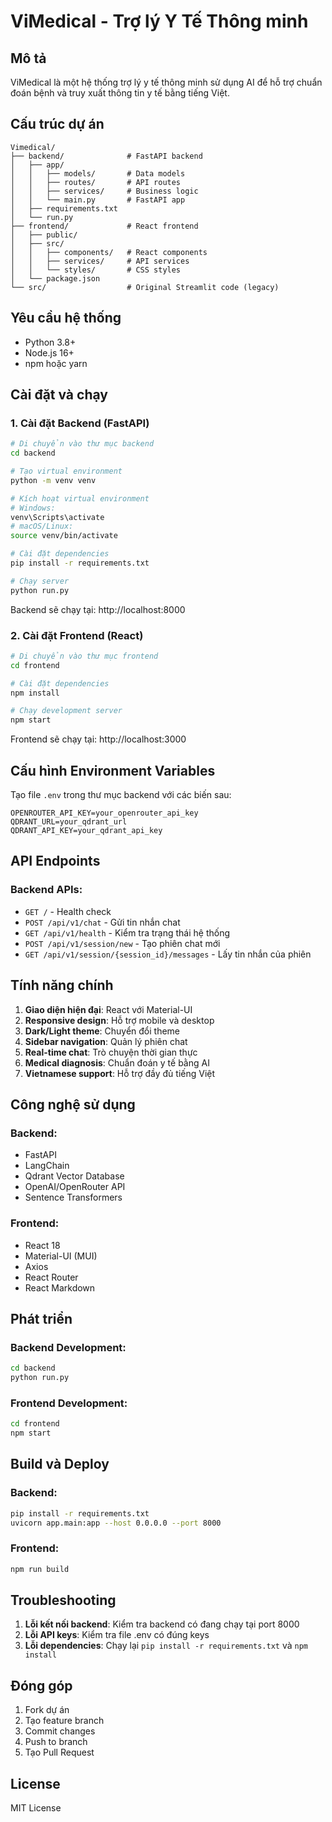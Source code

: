 # ViMedical - Trợ lý Y Tế Thông minh

## Mô tả
ViMedical là một hệ thống trợ lý y tế thông minh sử dụng AI để hỗ trợ chuẩn đoán bệnh và truy xuất thông tin y tế bằng tiếng Việt.

## Cấu trúc dự án
```
Vimedical/
├── backend/              # FastAPI backend
│   ├── app/
│   │   ├── models/       # Data models
│   │   ├── routes/       # API routes
│   │   ├── services/     # Business logic
│   │   └── main.py       # FastAPI app
│   ├── requirements.txt
│   └── run.py
├── frontend/             # React frontend
│   ├── public/
│   ├── src/
│   │   ├── components/   # React components
│   │   ├── services/     # API services
│   │   └── styles/       # CSS styles
│   └── package.json
└── src/                  # Original Streamlit code (legacy)
```

## Yêu cầu hệ thống
- Python 3.8+
- Node.js 16+
- npm hoặc yarn

## Cài đặt và chạy

### 1. Cài đặt Backend (FastAPI)

```bash
# Di chuyển vào thư mục backend
cd backend

# Tạo virtual environment
python -m venv venv

# Kích hoạt virtual environment
# Windows:
venv\Scripts\activate
# macOS/Linux:
source venv/bin/activate

# Cài đặt dependencies
pip install -r requirements.txt

# Chạy server
python run.py
```

Backend sẽ chạy tại: http://localhost:8000

### 2. Cài đặt Frontend (React)

```bash
# Di chuyển vào thư mục frontend
cd frontend

# Cài đặt dependencies
npm install

# Chạy development server
npm start
```

Frontend sẽ chạy tại: http://localhost:3000

## Cấu hình Environment Variables

Tạo file `.env` trong thư mục backend với các biến sau:

```env
OPENROUTER_API_KEY=your_openrouter_api_key
QDRANT_URL=your_qdrant_url
QDRANT_API_KEY=your_qdrant_api_key
```

## API Endpoints

### Backend APIs:
- `GET /` - Health check
- `POST /api/v1/chat` - Gửi tin nhắn chat
- `GET /api/v1/health` - Kiểm tra trạng thái hệ thống
- `POST /api/v1/session/new` - Tạo phiên chat mới
- `GET /api/v1/session/{session_id}/messages` - Lấy tin nhắn của phiên

## Tính năng chính

1. **Giao diện hiện đại**: React với Material-UI
2. **Responsive design**: Hỗ trợ mobile và desktop
3. **Dark/Light theme**: Chuyển đổi theme
4. **Sidebar navigation**: Quản lý phiên chat
5. **Real-time chat**: Trò chuyện thời gian thực
6. **Medical diagnosis**: Chuẩn đoán y tế bằng AI
7. **Vietnamese support**: Hỗ trợ đầy đủ tiếng Việt

## Công nghệ sử dụng

### Backend:
- FastAPI
- LangChain
- Qdrant Vector Database
- OpenAI/OpenRouter API
- Sentence Transformers

### Frontend:
- React 18
- Material-UI (MUI)
- Axios
- React Router
- React Markdown

## Phát triển

### Backend Development:
```bash
cd backend
python run.py
```

### Frontend Development:
```bash
cd frontend
npm start
```

## Build và Deploy

### Backend:
```bash
pip install -r requirements.txt
uvicorn app.main:app --host 0.0.0.0 --port 8000
```

### Frontend:
```bash
npm run build
```

## Troubleshooting

1. **Lỗi kết nối backend**: Kiểm tra backend có đang chạy tại port 8000
2. **Lỗi API keys**: Kiểm tra file .env có đúng keys
3. **Lỗi dependencies**: Chạy lại `pip install -r requirements.txt` và `npm install`

## Đóng góp

1. Fork dự án
2. Tạo feature branch
3. Commit changes
4. Push to branch
5. Tạo Pull Request

## License

MIT License
